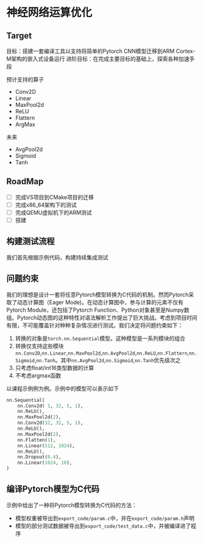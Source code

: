 # 神经网络运算优化

## Target

目标：搭建一套编译工具以支持将简单的Pytorch CNN模型迁移到ARM Cortex-M架构的嵌入式设备运行
进阶目标：在完成主要目标的基础上，探索各种加速手段

预计支持的算子

- Conv2D
- Linear
- MaxPool2d
- ReLU
- Flattern
- ArgMax

未来

- AvgPool2d
- Sigmoid
- Tanh

## RoadMap

- [ ] 完成VS项目到CMake项目的迁移
- [ ] 完成x86_64架构下的测试
- [ ] 完成QEMU虚拟机下的ARM测试
- [ ] 搭建

## 构建测试流程

我们首先根据示例代码，构建持续集成测试

## 问题约束

我们的理想是设计一套将任意Pytorch模型转换为C代码的机制。然而Pytorch采取了动态计算图（Eager Mode)。在动态计算图中，参与计算的元素不仅有Pytorch Module，还包括了Pytorch Function、Python对象甚至是Numpy数组。Pytorch动态图的这种特性对语法解析工作提出了巨大挑战。考虑到项目时间有限，不可能覆盖针对种种复杂情况进行测试。我们决定将问题约束如下：

1. 转换的对象是`torch.nn.Sequential`模型。这种模型是一系列模块的组合
2. 转换仅支持这些模块`nn.Conv2D`,`nn.Linear`,`nn.MaxPool2d`,`nn.AvgPool2d`,`nn.ReLU`,`nn.Flattern`,`nn.Sigmoid`,`nn.Tanh`。其中`nn.AvgPool2d`,`nn.Sigmoid`,`nn.Tanh`优先级次之
3. 只考虑float/int16类型数据的计算
4. 不考虑argmax函数

以课程示例例为例。示例中的模型可以表示如下

```python
nn.Sequential(
    nn.Conv2d( 1, 32, 5, 1),
    nn.ReLU(),
    nn.MaxPool2d(2),
    nn.Conv2d(32, 32, 5, 1),
    nn.ReLU(),
    nn.MaxPool2d(2),
    nn.Flatten(1),
    nn.Linear(512, 1024),
    nn.ReLU(),
    nn.Dropout(0.4),
    nn.Linear(1024, 10),
)
```

## 编译Pytorch模型为C代码

示例中给出了一种将Pytorch模型转换为C代码的方法：

- 模型权重被导出到`export_code/param.c`中，并在`export_code/param.h`声明
- 模型的部分测试数据被导出到`export_code/test_data.c`中，并被编译进了程序
